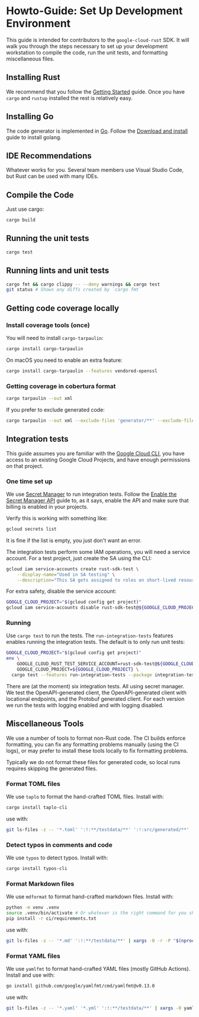 # Howto-Guide: Set Up Development Environment

This guide is intended for contributors to the `google-cloud-rust` SDK. It will
walk you through the steps necessary to set up your development workstation to
compile the code, run the unit tests, and formatting miscellaneous files.

## Installing Rust

We recommend that you follow the [Getting Started][getting-started-rust] guide.
Once you have `cargo` and `rustup` installed the rest is relatively easy.

## Installing Go

The code generator is implemented in [Go](https://go.dev). Follow the
[Download and install][golang-install] guide to install golang.

## IDE Recommendations

Whatever works for you. Several team members use Visual Studio Code, but Rust
can be used with many IDEs.

## Compile the Code

Just use cargo:

```bash
cargo build
```

## Running the unit tests

```bash
cargo test
```

## Running lints and unit tests

```bash
cargo fmt && cargo clippy -- --deny warnings && cargo test
git status # Shows any diffs created by `cargo fmt`
```

## Getting code coverage locally

### Install coverage tools (once)

You will need to install `cargo-tarpaulin`:

```bash
cargo install cargo-tarpaulin
```

On macOS you need to enable an extra feature:

```bash
cargo install cargo-tarpaulin --features vendored-openssl
```

### Getting coverage in cobertura format

```bash
cargo tarpaulin --out xml
```

If you prefer to exclude generated code:

```bash
cargo tarpaulin --out xml --exclude-files 'generator/**' --exclude-files 'src/generated/**' --exclude-files 'src/integration-tests/**'
```

## Integration tests

This guide assumes you are familiar with the [Google Cloud CLI], you have access
to an existing Google Cloud Projects, and have enough permissions on that
project.

### One time set up

We use [Secret Manager] to run integration tests. Follow the
[Enable the Secret Manager API] guide to, as it says, enable the API and make
sure that billing is enabled in your projects.

Verify this is working with something like:

```bash
gcloud secrets list
```

It is fine if the list is empty, you just don't want an error.

The integration tests perform some IAM operations, you will need a service
account. For a test project, just create the SA using the CLI:

```bash
gcloud iam service-accounts create rust-sdk-test \
    --display-name="Used in SA testing" \
    --description="This SA gets assigned to roles on short-lived resources during integration tests"
```

For extra safety, disable the service account:

```bash
GOOGLE_CLOUD_PROJECT="$(gcloud config get project)"
gcloud iam service-accounts disable rust-sdk-test@${GOOGLE_CLOUD_PROJECT}.iam.gserviceaccount.com
```

### Running

Use `cargo test` to run the tests. The `run-integration-tests` features enables
running the integration tests. The default is to only run unit tests:

```bash
GOOGLE_CLOUD_PROJECT="$(gcloud config get project)"
env \
    GOOGLE_CLOUD_RUST_TEST_SERVICE_ACCOUNT=rust-sdk-test@${GOOGLE_CLOUD_PROJECT}.iam.gserviceaccount.com \
    GOOGLE_CLOUD_PROJECT=${GOOGLE_CLOUD_PROJECT} \
  cargo test --features run-integration-tests --package integration-tests
```

There are (at the moment) six integration tests. All using secret manager. We
test the OpenAPI-generated client, the OpenAPI-generated client with locational
endpoints, and the Protobuf generated client. For each version we run the tests
with logging enabled and with logging disabled.

## Miscellaneous Tools

We use a number of tools to format non-Rust code. The CI builds enforce
formatting, you can fix any formatting problems manually (using the CI logs),
or may prefer to install these tools locally to fix formatting problems.

Typically we do not format these files for generated code, so local runs
requires skipping the generated files.

### Format TOML files

We use `taplo` to format the hand-crafted TOML files. Install with:

```bash
cargo install taplo-cli
```

use with:

```bash
git ls-files -z -- '*.toml' ':!:**/testdata/**' ':!:src/generated/**' | xargs -0 taplo fmt
```

### Detect typos in comments and code

We use `typos` to detect typos. Install with:

```bash
cargo install typos-cli
```

### Format Markdown files

We use `mdformat` to format hand-crafted markdown files. Install with:

```bash
python -m venv .venv
source .venv/bin/activate # Or whatever is the right command for you shell
pip install -r ci/requirements.txt
```

use with:

```bash
git ls-files -z -- '*.md' ':!:**/testdata/**' | xargs -0 -r -P "$(nproc)" -n 50 mdformat
```

### Format YAML files

We use `yamlfmt` to format hand-crafted YAML files (mostly GitHub Actions).
Install and use with:

```bash
go install github.com/google/yamlfmt/cmd/yamlfmt@v0.13.0
```

use with:

```bash
git ls-files -z -- '*.yaml' '*.yml' ':!:**/testdata/**' | xargs -0 yamlfmt
```

[enable the secret manager api]: docs/configuring-secret-manager
[getting-started-rust]: https://www.rust-lang.org/learn/get-started
[golang-install]: https://go.dev/doc/install
[google cloud cli]: https://cloud.google.com/cli
[secret manager]: https://cloud.google.com/secret-manager/
